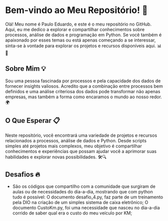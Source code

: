 
# Bem-vindo ao Meu Repositório! 🚀

Olá! Meu nome é Paulo Eduardo, e este é o meu repositório no GitHub. Aqui, eu me dedico a explorar e compartilhar conhecimentos sobre processos, análise de dados e programação em Python. Se você também é apaixonado por esses temas ou está apenas começando a se interessar, sinta-se à vontade para explorar os projetos e recursos disponíveis aqui. 📊🐍

## Sobre Mim 💡

Sou uma pessoa fascinada por processos e pela capacidade dos dados de fornecer insights valiosos. Acredito que a combinação entre processos bem definidos e uma análise criteriosa dos dados pode transformar não apenas empresas, mas também a forma como encaramos o mundo ao nosso redor. 🌍

## O Que Esperar 📋

Neste repositório, você encontrará uma variedade de projetos e recursos relacionados a processos, análise de dados e Python. Desde scripts simples até projetos mais complexos, meu objetivo é compartilhar conhecimentos e experiências que possam ajudar você a aprimorar suas habilidades e explorar novas possibilidades. 🛠️🔍

## Desafios 🔥
- São os códigos que compartilho com a comunidade que surgiram de aulas ou de necessidades do dia-a-dia, mostrando que com python tudo é possível: 
O documento desafio_4.py, faz parte de um treinamento pela DIO na criação de um simples sistema de caixa eletrônico;
O documento CustoKm.py, foi uma necessidade que nasceu no dia-a-dia corrido de saber qual era o custo do meu veículo por KM;


